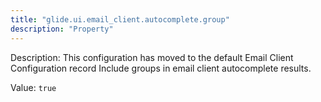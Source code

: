 ```yaml
---
title: "glide.ui.email_client.autocomplete.group"
description: "Property"
---
```


Description: This configuration has moved to the default Email Client Configuration record
Include groups in email client autocomplete results.

Value: `true`